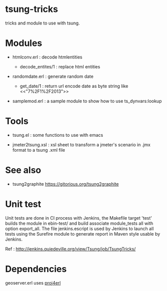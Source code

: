 tsung-tricks
============

tricks and module to use with tsung.

Modules
=======

* htmlconv.erl : decode htmlentities
  
  * decode_entites/1 : replace html entities

* randomdate.erl : generate random date 

  * get_date/1 : return url encode date as byte string like <<"7%2F1%2F2013">>

* samplemod.erl : a sample module to show how to use ts_dynvars:lookup

Tools
=====

* tsung.el : some functions to use with emacs

* jmeter2tsung.xsl : xsl sheet to transform a jmeter's scenario in
  .jmx format to a tsung .xml file

See also
========

* tsung2graphite https://gitorious.org/tsung2graphite

Unit test
=========

Unit tests are done in CI process with Jenkins, the Makefile target
'test' builds the module in ebin-test/ and build associate
module_tests all with option export_all. The file jenkins.escript
is used by Jenkins to launch all tests using the Surefire module to
generate report in Maven style usable by Jenkins.

Ref : http://jenkins.quiedeville.org/view/Tsung/job/TsungTricks/

Dependencies
============

geoserver.erl uses
[proj4erl](https://github.com/greenelephantlabs/proj4erl)

